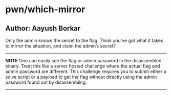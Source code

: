 # pwn/which-mirror

## Author: Aayush Borkar

Only the admin knows the secret to the flag. Think you’ve got what it takes to mirror the situation, and claim the admin’s secret?

---

**NOTE**
One can easily see the flag or admin password in the disassembled binary. Treat this like a server hosted challenge where the actual flag and admin password are different. This challenge requires you to submit either a solve script or a payload to get the flag without directly using the admin password found out by disassembling.

---
